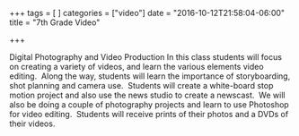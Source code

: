 +++
tags = [
]
categories = ["video"]
date = "2016-10-12T21:58:04-06:00"
title = "7th Grade Video"

+++

Digital Photography and Video Production
In this class students will focus on creating a variety of videos, and learn the various elements video editing.  Along the way, students will learn the importance of storyboarding, shot planning and camera use.  Students will create a white-board stop motion project and also use the news studio to create a newscast.  We will also be doing a couple of photography projects and learn to use Photoshop for video editing.  Students will receive prints of their photos and a DVDs of their videos.